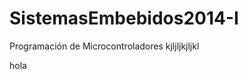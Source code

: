 SistemasEmbebidos2014-I
=======================

Programación de Microcontroladores
kjljljkjljkl

hola
